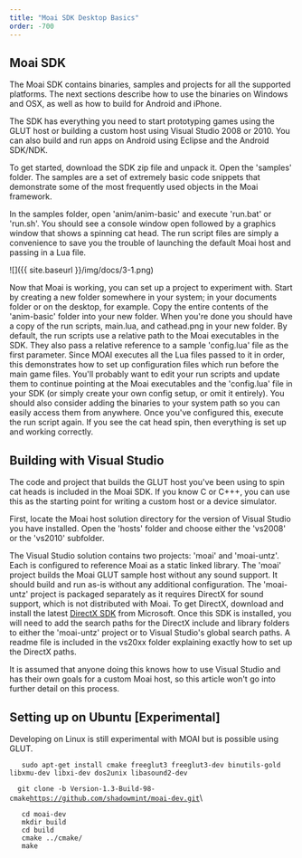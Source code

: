 ```yaml
---
title: "Moai SDK Desktop Basics"
order: -700
---
```


Moai SDK
--------

The Moai SDK contains binaries, samples and projects for all the supported platforms. The next sections describe how to use the binaries on Windows and OSX, as well as how to build for Android and iPhone.

The SDK has everything you need to start prototyping games using the GLUT host or building a custom host using Visual Studio 2008 or 2010. You can also build and run apps on Android using Eclipse and the Android SDK/NDK.

To get started, download the SDK zip file and unpack it. Open the 'samples' folder. The samples are a set of extremely basic code snippets that demonstrate some of the most frequently used objects in the Moai framework.

In the samples folder, open 'anim/anim-basic' and execute 'run.bat' or 'run.sh'. You should see a console window open followed by a graphics window that shows a spinning cat head. The run script files are simply a convenience to save you the trouble of launching the default Moai host and passing in a Lua file.

![]({{ site.baseurl }}/img/docs/3-1.png)

Now that Moai is working, you can set up a project to experiment with. Start by creating a new folder somewhere in your system; in your documents folder or on the desktop, for example. Copy the entire contents of the 'anim-basic' folder into your new folder. When you're done you should have a copy of the run scripts, main.lua, and cathead.png in your new folder. By default, the run scripts use a relative path to the Moai executables in the SDK. They also pass a relative reference to a sample 'config.lua' file as the first parameter. Since MOAI executes all the Lua files passed to it in order, this demonstrates how to set up configuration files which run before the main game files. You'll probably want to edit your run scripts and update them to continue pointing at the Moai executables and the 'config.lua' file in your SDK (or simply create your own config setup, or omit it entirely). You should also consider adding the binaries to your system path so you can easily access them from anywhere. Once you've configured this, execute the run script again. If you see the cat head spin, then everything is set up and working correctly.

Building with Visual Studio
---------------------------

The code and project that builds the GLUT host you've been using to spin cat heads is included in the Moai SDK. If you know C or C+++, you can use this as the starting point for writing a custom host or a device simulator.

First, locate the Moai host solution directory for the version of Visual Studio you have installed. Open the 'hosts' folder and choose either the 'vs2008' or the 'vs2010' subfolder.

The Visual Studio solution contains two projects: 'moai' and 'moai-untz'. Each is configured to reference Moai as a static linked library. The 'moai' project builds the Moai GLUT sample host without any sound support. It should build and run as-is without any additional configuration. The 'moai-untz' project is packaged separately as it requires DirectX for sound support, which is not distributed with Moai. To get DirectX, download and install the latest [DirectX SDK](http://msdn.microsoft.com/en-us/directx/aa937788) from Microsoft. Once this SDK is installed, you will need to add the search paths for the DirectX include and library folders to either the 'moai-untz' project or to Visual Studio's global search paths. A readme file is included in the vs20xx folder explaining exactly how to set up the DirectX paths.

It is assumed that anyone doing this knows how to use Visual Studio and has their own goals for a custom Moai host, so this article won't go into further detail on this process.

Setting up on Ubuntu [Experimental]
-----------------------------------

Developing on Linux is still experimental with MOAI but is possible using GLUT.

```
   sudo apt-get install cmake freeglut3 freeglut3-dev binutils-gold libxmu-dev libxi-dev dos2unix libasound2-dev
```
`   git clone -b Version-1.3-Build-98-cmake `[`https://github.com/shadowmint/moai-dev.git`](https://github.com/shadowmint/moai-dev.git)\
```
   cd moai-dev
   mkdir build
   cd build
   cmake ../cmake/
   make
```
